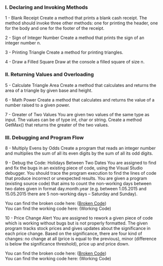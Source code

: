 <h3> I.	Declaring and Invoking Methods </h3>

1 -	Blank Receipt
Create a method that prints a blank cash receipt. The method should invoke three other methods: one for printing the header, one for the body and one for the footer of the receipt. 

2 -	Sign of Integer Number
Create a method that prints the sign of an integer number n.

3 -	Printing Triangle
Create a method for printing triangles.

4 -	Draw a Filled Square
Draw at the console a filled square of size n.

<h3> II.	Returning Values and Overloading </h3>

5 -	Calculate Triangle Area
Create a method that calculates and returns the area of a triangle by given base and height.

6 -	Math Power
Create a method that calculates and returns the value of a number raised to a given power.

7	- Greater of Two Values
You are given two values of the same type as input. The values can be of type int, char or string. Create a method GetMax() that returns the greater of the two values. 

<h3> III.	Debugging and Program Flow </h3>

8	- Multiply Evens by Odds
Create a program that reads an integer number and multiplies the sum of all its even digits by the sum of all its odd digits.

9	- Debug the Code: Holidays Between Two Dates
You are assigned to find and fix the bugs in an existing piece of code, using the Visual Studio debugger. You should trace the program execution to find the lines of code that produce incorrect or unexpected results.
You are given a program (existing source code) that aims to count the non-working days between two dates given in format day.month.year (e.g. between 1.05.2015 and 15.05.2015 there are 5 non-working days – Saturday and Sunday).

You can find the broken code here: (<a href="https://github.com/badjok3/creative-title/blob/master/brokenCode/09.Holidays%20Between%20Two%20Dates/Program.cs">Broken Code</a>) <br>
You can find the working code here: (Working Code)

10 - Price Change Alert
You are assigned to rework a given piece of code which is working without bugs but is not properly formatted. 
The given program tracks stock prices and gives updates about the significance in each price change. Based on the significance, there are four kind of changes: no change at all (price is equal to the previous), minor (difference is below the significance threshold), price up and price down.

You can find the broken code here: (<a href="https://github.com/badjok3/creative-title/blob/master/brokenCode/10.Price%20Change%20Alert/Program.cs">Broken Code</a>) <br>
You can find the working code here: (Working Code)
